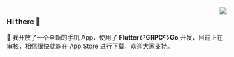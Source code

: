 <img align='right' src="https://raw.githubusercontent.com/DuanJiaNing/makeaplan_public/main/preview.png">

### Hi there 👋

🎉 我开放了一个全新的手机 App，使用了 <b>Flutter↩️GRPC↪️Go</b> 开发，目前正在审核，相信很快就能在 [App Store](https://itunes.apple.com/app/id1541785145) 进行下载，欢迎大家支持。

<!--
**DuanJiaNing/DuanJiaNing** is a ✨ _special_ ✨ repository because its `README.md` (this file) appears on your GitHub profile.

Here are some ideas to get you started:

- 🔭 I’m currently working on ...
- 🌱 I’m currently learning ...
- 👯 I’m looking to collaborate on ...
- 🤔 I’m looking for help with ...
- 💬 Ask me about ...
- 📫 How to reach me: ...
- 😄 Pronouns: ...
- ⚡ Fun fact: ...
-->
